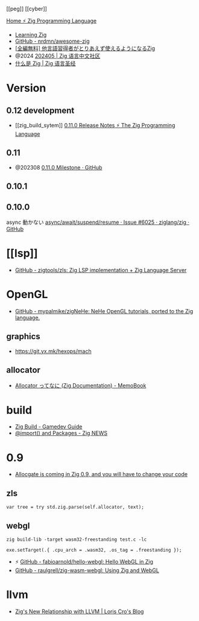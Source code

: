 [[peg]] [[cyber]]

[Home ⚡ Zig Programming Language](https://ziglang.org/)

- [Learning Zig](https://www.openmymind.net/learning_zig/)
- [GitHub - nrdmn/awesome-zig](https://github.com/nrdmn/awesome-zig)
- [[全編無料] 他言語習得者がとりあえず使えるようになるZig](https://zenn.dev/drumato/books/learn-zig-to-be-a-beginner)
- @2024 [202405 | Zig 语言中文社区](https://ziglang.cc/monthly/202405/)
- [什么是 Zig | Zig 语言圣经](https://course.ziglang.cc/)

# Version
## 0.12 development
- [[zig_build_sytem]] [0.11.0 Release Notes ⚡ The Zig Programming Language](https://ziglang.org/download/0.11.0/release-notes.html#Build-System)

## 0.11
- @202308 [0.11.0 Milestone · GitHub](https://github.com/ziglang/zig/milestone/17)

## 0.10.1
## 0.10.0
async 動かない
[async/await/suspend/resume · Issue #6025 · ziglang/zig · GitHub](https://github.com/ziglang/zig/issues/6025)

# [[lsp]]
- [GitHub - zigtools/zls: Zig LSP implementation + Zig Language Server](https://github.com/zigtools/zls)

# OpenGL
- [GitHub - mypalmike/zigNeHe: NeHe OpenGL tutorials, ported to the Zig language.](https://github.com/mypalmike/zigNeHe)


## graphics

- <https://git.yx.mk/hexops/mach>

## allocator
- [Allocator ってなに (Zig Documentation) - MemoBook](https://scrapbox.io/tamago324vim/Allocator_%E3%81%A3%E3%81%A6%E3%81%AA%E3%81%AB_(Zig_Documentation))

# build
- [Zig Build - Gamedev Guide](https://ikrima.dev/dev-notes/zig/zig-build/)
- [@import() and Packages - Zig NEWS](https://zig.news/mattnite/import-and-packages-23mb)


# 0.9
- [Allocgate is coming in Zig 0.9, and you will have to change your code](https://pithlessly.github.io/allocgate.html)


## zls

```zig
var tree = try std.zig.parse(self.allocator, text);
```

## webgl

```
zig build-lib -target wasm32-freestanding test.c -lc
```

```zig
exe.setTarget(.{ .cpu_arch = .wasm32, .os_tag = .freestanding });
```

- ⚡ [GitHub - fabioarnold/hello-webgl: Hello WebGL in Zig](https://github.com/fabioarnold/hello-webgl)
-  [GitHub - raulgrell/zig-wasm-webgl: Using Zig and WebGL](https://github.com/raulgrell/zig-wasm-webgl)

# llvm
- [Zig's New Relationship with LLVM | Loris Cro's Blog](https://kristoff.it/blog/zig-new-relationship-llvm/)
